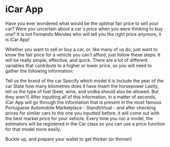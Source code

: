 # iCar App

Have you ever wondered what would be the optimal fair price to sell your car? Were you uncertain about a car´s price when you were thinking to buy one? It is not Fernando Mendes who will tell you the right price anymore, it is iCar App!

Whether you want to sell or buy a car, or, like many of us do, just want to know the fair price for a vehicle you can't afford, just follow these steps. It will be really simple, effective, and quick. There are a lot of different variables that contribute to a higher or lower price, so you will need to gather the following information:

Tell us the brand of the car
Specify which model it is
Include the year of the car
State how many kilometres does it have
Insert the horsepower
Lastly, tell us the type of fuel (beer, wine, and vodka should also be allowed. But they aren't)
After inputting all of this information, in a matter of seconds, iCar App will go through the information that is present in the most famous Portuguese Automobile Marketplace - StandVirtual - and after checking prices for similar cars to the one you inputted before, it will come out with the best market price for your vehicle. Every time you run a model, the estimators will be registered in the Car class so you can use a price function for that model more easily.

Buckle up, and prepare your wallet to get thicker (or thinner)
